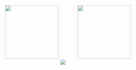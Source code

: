 <div align="center">
<span>  </span>
<img height="170px" src="https://github-readme-streak-stats.herokuapp.com/?user=ryou-yattung" /><span>  </span>
<span>  </span><img height="170px" src="https://github-readme-stats.vercel.app/api/top-langs/?username=ryou-yattung&layout=compact&langs_count=8" />
</div>

<div align="center">
    <img src="https://activity-graph.herokuapp.com/graph?username=ryou-yattung&theme=react-dark" />
</div>

